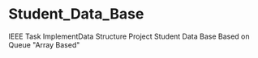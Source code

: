 # Student_Data_Base
IEEE Task ImplementData Structure Project Student Data Base  Based on Queue  "Array Based"
